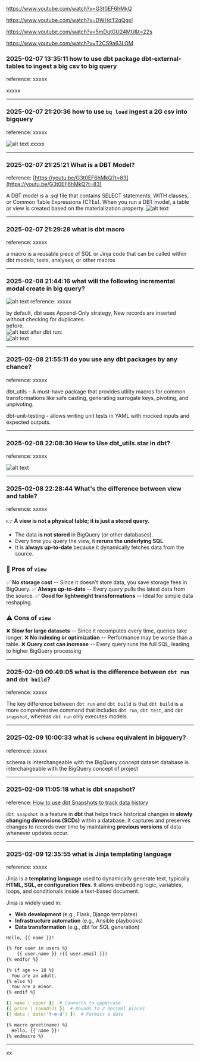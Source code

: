 https://www.youtube.com/watch?v=G3t0EF6hMkQ

https://www.youtube.com/watch?v=DWHdT2qQgxI

https://www.youtube.com/watch?v=5mDutGU24MU&t=22s

https://www.youtube.com/watch?v=T2CS9a63LOM

### 2025-02-07 13:35:11 how to use dbt package dbt-external-tables to ingest a big csv to big query
reference: xxxxx

xxxxx
_______________________________________________________________
### 2025-02-07 21:20:36 how to use `bq load` ingest a 2G csv into bigquery
reference: xxxxx

![alt text](image-2.png)
xxxxx
_______________________________________________________________
### 2025-02-07 21:25:21 What is a DBT Model?
reference: [https://youtu.be/G3t0EF6hMkQ?t=83](https://youtu.be/G3t0EF6hMkQ?t=83)

A DBT model is a .sql file that contains SELECT statements, WITH clauses, or Common Table Expressions (CTEs). When you run a DBT model, a table or view is created based on the materialization property.
![alt text](image-7.png)
_______________________________________________________________
### 2025-02-07 21:29:28 what is dbt macro
reference: xxxxx

 a macro is a reusable piece of SQL or Jinja code that can be called within dbt models, tests, analyses, or other macros
_______________________________________________________________
### 2025-02-08 21:44:16 what will the following incremental modal create in big query?
![alt text](image-3.png)
reference: xxxxx

by default, dbt uses Append-Only strategy, New records are inserted without checking for duplicates.<br>
before:<br>
![alt text](image-4.png) 
after dbt run:<br>
![alt text](image-5.png)
_______________________________________________________________
### 2025-02-08 21:55:11 do you use any dbt packages by any chance?
reference: xxxxx

dbt_utils – A must-have package that provides utility macros for common transformations like safe casting, generating surrogate keys, pivoting, and unpivoting.

dbt-unit-testing - allows writing unit tests in YAML with mocked inputs and expected outputs.
_______________________________________________________________
### 2025-02-08 22:08:30 How to Use dbt_utils.star in dbt?
reference: xxxxx

![alt text](image-6.png)
_______________________________________________________________
### 2025-02-08 22:28:44 What's the difference between view and table?
reference: xxxxx

👉 **A view is not a physical table; it is just a stored query.**

-   The data **is not stored** in BigQuery (or other databases).
-   Every time you query the view, it **reruns the underlying SQL**.
-   It is **always up-to-date** because it dynamically fetches data from the source.

### **🚀 Pros of `view`**

✅ **No storage cost** -- Since it doesn't store data, you save storage fees in BigQuery.
✅ **Always up-to-date** -- Every query pulls the latest data from the source.
✅ **Good for lightweight transformations** -- Ideal for simple data reshaping.

### **⚠️ Cons of `view`**

❌ **Slow for large datasets** -- Since it recomputes every time, queries take longer.
❌ **No indexing or optimization** -- Performance may be worse than a table.
❌ **Query cost can increase** -- Every query runs the full SQL, leading to higher BigQuery processing
_______________________________________________________________
### 2025-02-09 09:49:05 what is the difference between `dbt run` and `dbt build`?
reference: xxxxx

The key difference between `dbt run` and `dbt build` is that `dbt build` is a more comprehensive command that includes `dbt run`, `dbt test`, and `dbt snapshot`, whereas `dbt run` only executes models.
_______________________________________________________________
### 2025-02-09 10:00:33 what is `schema` equivalent in bigquery?
reference: xxxxx

schema is interchangeable with the BigQuery concept dataset
database is interchangeable with the BigQuery concept of project
_______________________________________________________________
### 2025-02-09 11:05:18 what is dbt snapshot?
reference: [How to use dbt Snapshots to track data history](https://youtu.be/SNtM_RUa5G4?t=469)

`dbt snapshot` is a feature in **dbt** that helps track historical changes in **slowly changing dimensions (SCDs)** within a database. It captures and preserves changes to records over time by maintaining **previous versions** of data whenever updates occur.
_______________________________________________________________
### 2025-02-09 12:35:55 what is Jinja templating language
reference: xxxxx

Jinja is a **templating language** used to dynamically generate text, typically **HTML, SQL, or configuration files**. It allows embedding logic, variables, loops, and conditionals inside a text-based document.

Jinja is widely used in:

-   **Web development** (e.g., Flask, Django templates)
-   **Infrastructure automation** (e.g., Ansible playbooks)
-   **Data transformation** (e.g., dbt for SQL generation)
```
Hello, {{ name }}!
```

```html
{% for user in users %}
  - {{ user.name }} ({{ user.email }})
{% endfor %}
```

```html
{% if age >= 18 %}
  You are an adult.
{% else %}
  You are a minor.
{% endif %}
```

```yaml
{{ name | upper }}  # Converts to uppercase
{{ price | round(2) }}  # Rounds to 2 decimal places
{{ date | date('Y-m-d') }}  # Formats a date
```

```html
{% macro greet(name) %}
  Hello, {{ name }}!
{% endmacro %}
```
_______________________________________________________________
xx